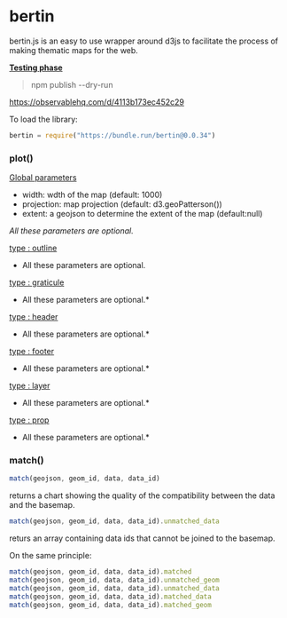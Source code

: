 # bertin

bertin.js is an easy to use wrapper around d3js to facilitate the process of making thematic maps for the web.

**<ins>Testing phase</ins>**

> npm publish --dry-run

https://observablehq.com/d/4113b173ec452c29

To load the library:
~~~js
bertin = require("https://bundle.run/bertin@0.0.34")
~~~

### plot()

<ins>Global parameters</ins>

- width: wdth of the map (default: 1000)
- projection: map projection (default: d3.geoPatterson())
- extent: a geojson to determine the extent of the map (default:null)

*All these parameters are optional.*

<ins>type : outline</ins>

* All these parameters are optional.

<ins>type : graticule</ins>

* All these parameters are optional.*

<ins>type : header</ins>

* All these parameters are optional.*

<ins>type : footer</ins>

* All these parameters are optional.*

<ins>type : layer</ins>

* All these parameters are optional.*

<ins>type : prop</ins>

* All these parameters are optional.*


### match()

~~~js
match(geojson, geom_id, data, data_id)
~~~

returns a chart showing the quality of the compatibility between the data and the basemap.


~~~js
match(geojson, geom_id, data, data_id).unmatched_data
~~~

returs an array containing data ids that cannot be joined to the basemap.

On the same principle:

~~~js
match(geojson, geom_id, data, data_id).matched
match(geojson, geom_id, data, data_id).unmatched_geom
match(geojson, geom_id, data, data_id).unmatched_data
match(geojson, geom_id, data, data_id).matched_data
match(geojson, geom_id, data, data_id).matched_geom
~~~

